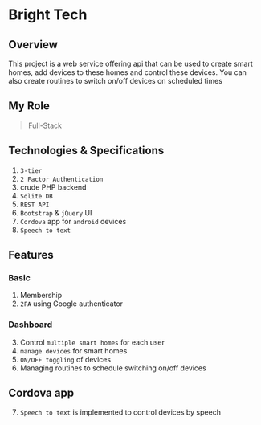 # Bright Tech

## Overview
This project is a web service offering api that can be used to create smart homes, add devices to these homes and control these devices. You can also create routines to switch on/off devices on scheduled times

## My Role
> Full-Stack

## Technologies & Specifications
1. `3-tier` 
2. `2 Factor Authentication`
3. crude PHP backend
4. `Sqlite DB`
5. `REST API`
6. `Bootstrap` & `jQuery` UI
7. `Cordova` app for `android` devices
8. `Speech to text`

## Features
### Basic
1. Membership
2. `2FA` using Google authenticator

### Dashboard
3. Control `multiple smart homes` for each user
4. `manage devices` for smart homes
5. `ON/OFF toggling` of devices
6. Managing routines to schedule switching on/off devices

## Cordova app
7. `Speech to text` is implemented to control devices by speech